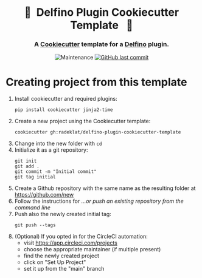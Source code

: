 <h1 align="center" style="border-bottom: none;"> 🔌&nbsp;&nbsp;Delfino Plugin Cookiecutter Template&nbsp;&nbsp; 🔌</h1>
<h3 align="center">A <a href="https://cookiecutter.readthedocs.io">Cookiecutter</a> template for a <a href="https://github.com/radeklat/delfino">Delfino</a> plugin.</h3>

<p align="center">
    <img alt="Maintenance" src="https://img.shields.io/maintenance/yes/2022">
    <a href="https://github.com/radeklat/delfino-plugin-cookiecutter-template/commits/main">
        <img alt="GitHub last commit" src="https://img.shields.io/github/last-commit/radeklat/delfino-plugin-cookiecutter-template">
    </a>
</p>

# Creating project from this template

1. Install cookiecutter and required plugins:
   ```shell
   pip install cookiecutter jinja2-time
   ```
2. Create a new project using the Cookiecutter template:
   ```shell
   cookiecutter gh:radeklat/delfino-plugin-cookiecutter-template
   ```
3. Change into the new folder with `cd`
4. Initialize it as a git repository:
   ```shell
   git init
   git add .
   git commit -m "Initial commit"
   git tag initial
   ```
5. Create a Github repository with the same name as the resulting folder at https://github.com/new
6. Follow the instructions for _…or push an existing repository from the command line_
7. Push also the newly created initial tag:
   ```shell
   git push --tags
   ```
8. (Optional) If you opted in for the CircleCI automation:
   - visit https://app.circleci.com/projects
   - choose the appropriate maintainer (if multiple present)
   - find the newly created project
   - click on "Set Up Project"
   - set it up from the "main" branch
